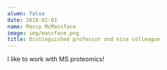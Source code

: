 ```yaml
---
alumn: false
date: 2018-01-01
name: Massy McMassface
image: img/massface.png
title: Distinguished professor and nice colleague
---
```

I like to work with MS proteomics!
